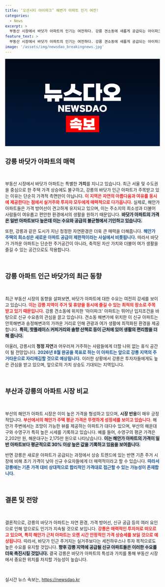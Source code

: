 ```yaml
---
title: ‘오션시티 아이파크’ 해변가 아파트 인기 여전!
categories:
  - News
excerpt: >
  부동산 시장에서 바닷가 아파트의 인기는 여전하다. 강릉 견소동에 새롭게 공급되는 아이파크는 청정 해변과 인접해 주거와 휴양을 동시에 누릴 최적의 조건을 갖추고 있다. 2026년 입주 예정으로 프리미엄 가치가 예상되며, 강릉의 새로운 주거타운으로 떠오를 전망이다!
feature_text: >
  부동산 시장에서 바닷가 아파트의 인기는 여전하다. 강릉 견소동에 새롭게 공급되는 아이파크는 청정 해변과 인접해 주거와 휴양을 동시에 누릴 최적의 조건을 갖추고 있다. 2026년 입주 예정으로 프리미엄 가치가 예상되며, 강릉의 새로운 주거타운으로 떠오를 전망이다!
image: '/assets/img/newsdao_breakingnews.jpg'
---
```


<p><img src="/assets/img/newsdao_breakingnews.jpg" alt="cryptoinkorea 속보" /></p>

<h2 data-ke-size="size26">강릉 바닷가 아파트의 매력</h2>

<p data-ke-size="size16">&nbsp;</p>

<p>부동산 시장에서 바닷가 아파트는 특별한 <b>가치</b>를 지니고 있습니다. 최근 서울 및 수도권을 중심으로 한 주택 가격 상승에도 불구하고, 강릉의 바닷가 인근 아파트가 주목받고 있는 이유는 단순히 가격적 측면만이 아닙니다. <b><span style="color: #ee2323;">이 지역은 자연의 아름다움과 여유를 동시에 제공한다는 점에서 실거주와 투자자 모두에게 매력적으로 다가옵니다.</span></b> 실제로, 해안가 아파트들은 가격 방어선이 견고하게 유지되고 있으며, 이는 주소지의 희소성과 더불어 사람들이 여유롭고 편안한 환경에서의 생활을 원하기 때문입니다. <b><span style="background-color: #21538527;">바닷가 아파트의 가격은 일반 아파트보다 높은데 이는 수요와 공급의 불균형에서 기인하고 있습니다.</span></b></p>

<p>또한, 강릉과 같은 도시가 지닌 청정한 자연환경은 더욱 큰 매력을 더해줍니다. <b><span style="color: #1a5490;">해안가 주택의 희소성은 새로운 아파트 공급이 제한적이라는 사실에서 비롯됩니다.</span></b> 따라서 바닷가 가까운 아파트는 단순한 주거공간이 아니라, 축적된 자산 가치와 더불어 여가 생활을 즐길 수 있는 공간으로도 작용합니다.</p>

<p data-ke-size="size16">&nbsp;</p>

<h2 data-ke-size="size26">강릉 아파트 인근 바닷가의 최근 동향</h2>

<p data-ke-size="size16">&nbsp;</p>

<p>최근 부동산 시장의 동향을 살펴보면, 바닷가 아파트에 대한 수요는 여전히 강세를 보이고 있습니다. <b><span style="color: #ee2323;">이는 강릉 지역이 주거 및 휴양을 동시에 즐길 수 있는 최적의 장소로 주목 받고 있기 때문입니다.</span></b> 강릉 견소동에 위치한 '아이파크' 아파트는 뛰어난 입지조건을 바탕으로 신규 수요층의 관심을 끌고 있습니다. 견소동 해변가에 위치한 이 신규 아파트는 안목해변과 송정해변과의 가까운 거리로 인해 관광과 여가 생활에 최적화된 환경을 제공합니다. <b><span style="background-color: #21538527;">특히, 핫플레이스 커피거리와 솔향 산책로 등이 근처에 있어 생활의 편리함을 더해 줍니다.</span></b></p>

<p>아울러, 강릉시의 <b>청정 자연</b>과 어우러져 거주하는 사람들에게 더할 나위 없는 휴식 공간이 될 전망입니다. <b><span style="color: #1a5490;">2026년 8월 완공을 목표로 하는 이 아파트는 앞으로 강릉 지역의 주거타운으로 자리매김할 것으로 예상됩니다.</span></b> 이러한 상황에서 강릉은 투자자들에게도 높은 관심을 받고 있으며, 앞으로의 가치 상승도 기대되는 지역입니다.</p>

<p data-ke-size="size16">&nbsp;</p>

<h2 data-ke-size="size26">부산과 강릉의 아파트 시장 비교</h2>

<p data-ke-size="size16">&nbsp;</p>

<p>부산의 해안가 아파트 시장은 이미 높은 가격을 형성하고 있으며, <b>시장 반응</b>이 매우 긍정적입니다. <b><span style="color: #ee2323;">부산에서의 해안가 주택 평균 가격은 뚜렷하게 성장세를 보이고 있습니다.</span></b> 해안가 주변에서는 조망이 가능한 뷰를 제공하는 아파트가 대다수 있으며, 부산의 해운대구와 수영구가 특히 높은 시세를 기록하고 있습니다. 예를 들어, 수영구의 평균 가격은 2,202만 원, 해운대구는 2,175만 원으로 나타났습니다. <b><span style="background-color: #21538527;">이는 해안가 아파트의 가격이 일반 아파트보다 평균적으로 30% 이상 높은 값을 기록하고 있음을 보여줍니다.</span></b></p>

<p>반면 강릉은 새로운 아파트가 공급되는 과정에서 상승 트렌드에 있는 반면 기존 주거 시장에 비해 초기 가격이 낮아 신규 수요자들에게 더 매력적이라고 할 수 있습니다. <b><span style="color: #1a5490;">따라서 강릉에는 기존 가격 대비 상대적으로 합리적인 가격대로 접근할 수 있는 가능성이 존재합니다.</span></b></p>

<p data-ke-size="size16">&nbsp;</p>

<h2 data-ke-size="size26">결론 및 전망</h2>

<p data-ke-size="size16">&nbsp;</p>

<p>결론적으로, 강릉의 바닷가 아파트는 자연 환경, 가격 방어선, 신규 공급 등의 여러 요인으로 인해 앞으로도 인기가 지속될 것으로 보입니다. <b><span style="color: #ee2323;">강릉은 매력적인 투자처로 떠오르고 있으며, 특히 해안가 근처 아파트는 오랜 시간 안정적인 가격 상승세를 보일 것으로 예상됩니다.</span></b> 따라서, 바닷가 인근 주거지는 실거주보다는 세컨하우스나 투자 목적으로도 높은 수요를 유지할 것입니다. <b><span style="background-color: #21538527;">향후 강릉 지역에 공급될 신규 아파트들은 이러한 수요를 더욱 촉진시킬 것입니다.</span></b> 결국 강릉은 바닷가 아파트의 특성과 가치를 통해 부동산 시장에서 중요한 위치를 차지할 가능성이 높습니다.</p>

<p data-ke-size="size16">&nbsp;</p>
실시간 뉴스 속보는, <a href="https://newsdao.kr" rel="dofollow">https://newsdao.kr</a>


